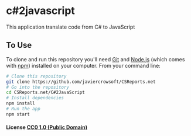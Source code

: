 # c#2javascript

This application translate code from C# to JavaScript

## To Use

To clone and run this repository you'll need [Git](https://git-scm.com) and [Node.js](https://nodejs.org/en/download/) (which comes with [npm](http://npmjs.com)) installed on your computer. From your command line:

```bash
# Clone this repository
git clone https://github.com/javiercrowsoft/CSReports.net
# Go into the repository
cd CSReports.net/C#2JavaScript
# Install dependencies
npm install
# Run the app
npm start
```

#### License [CC0 1.0 (Public Domain)](LICENSE.md)
